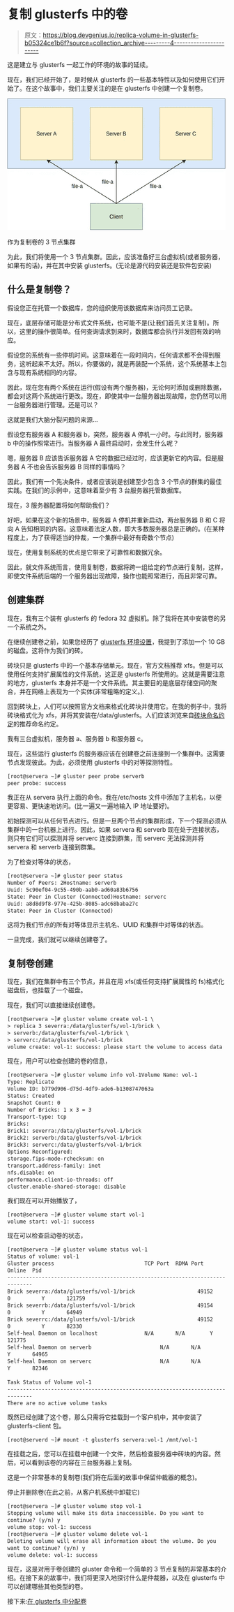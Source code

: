 # 复制 glusterfs 中的卷

> 原文：<https://blog.devgenius.io/replica-volume-in-glusterfs-b05324ce1b6f?source=collection_archive---------4----------------------->

这是建立与 glusterfs 一起工作的环境的故事的延续。

现在，我们已经开始了，是时候从 glusterfs 的一些基本特性以及如何使用它们开始了。在这个故事中，我们主要关注的是在 glusterfs 中创建一个复制卷。

![](img/888b01d8193e00df5d5bf2719b5cee4d.png)

作为复制卷的 3 节点集群

为此，我们将使用一个 3 节点集群。因此，应该准备好三台虚拟机(或者服务器，如果有的话)，并在其中安装 glusterfs。(无论是源代码安装还是软件包安装)

## 什么是复制卷？

假设您正在托管一个数据库，您的组织使用该数据库来访问员工记录。

现在，底层存储可能是分布式文件系统，也可能不是(让我们首先关注复制)。所以，这里的操作很简单。任何查询请求到来时，数据库都会执行并发回有效的响应。

假设您的系统有一些停机时间。这意味着在一段时间内，任何请求都不会得到服务，这听起来不太好。所以，你要做的，就是再装配一个系统，这个系统基本上包含与现有系统相同的内容。

因此，现在您有两个系统在运行(假设有两个服务器)，无论何时添加或删除数据，都会对这两个系统进行更改。现在，即使其中一台服务器出现故障，您仍然可以用一台服务器进行管理。还是可以？

这就是我们大脑分裂问题的来源…

假设您有服务器 A 和服务器 b，突然，服务器 A 停机一小时。与此同时，服务器 b 中的操作照常进行。当服务器 A 最终启动时，会发生什么呢？

嗯，服务器 B 应该告诉服务器 A 它的数据已经过时，应该更新它的内容。但是服务器 A 不也会告诉服务器 B 同样的事情吗？

因此，我们有一个先决条件，或者应该说是创建至少包含 3 个节点的群集的最佳实践。在我们的示例中，这意味着至少有 3 台服务器托管数据库。

现在，3 服务器配置将如何帮助我们？

好吧，如果在这个新的场景中，服务器 A 停机并重新启动，两台服务器 B 和 C 将向 A 告知相同的内容。这意味着法定人数，即大多数服务器总是正确的。(在某种程度上，为了获得适当的仲裁，一个集群中最好有奇数个节点)

现在，使用复制系统的优点是它带来了可靠性和数据冗余。

因此，就文件系统而言，使用复制卷，数据将跨一组给定的节点进行复制，这样，即使文件系统后端的一个服务器出现故障，操作也能照常进行，而且非常可靠。

## 创建集群

现在，我有三个装有 glusterfs 的 fedora 32 虚拟机。除了我将在其中安装卷的另一个系统之外。

在继续创建卷之前，如果您经历了 [glusterfs 环境设置](https://medium.com/dev-genius/using-gluster-setting-up-the-environment-and-installation-ef00122ab854)，我提到了添加一个 10 GB 的磁盘。这将作为我们的砖。

砖块只是 glusterfs 中的一个基本存储单元。现在，官方文档推荐 xfs。但是可以使用任何支持扩展属性的文件系统，这正是 glusterfs 所使用的。这就是需要注意的地方，glusterfs 本身并不是一个文件系统。其主要目的是底层存储空间的聚合，并在网络上表现为一个实体(非常粗略的定义。).

回到砖块上，人们可以按照官方文档来格式化砖块并使用它。在我的例子中，我将砖块格式化为 xfs，并将其安装在/data/glusterfs。人们应该浏览来自[砖块命名约定](https://docs.gluster.org/en/latest/Administrator%20Guide/Brick%20Naming%20Conventions/)的推荐命名约定。

我有三台虚拟机，服务器 a、服务器 b 和服务器 c。

现在，这些运行 glusterfs 的服务器应该在创建卷之前连接到一个集群中。这需要节点发现彼此。为此，必须使用 glusterfs 中的对等探测特性。

```
[root@servera ~]# gluster peer probe serverb
peer probe: success
```

我正在从 servera 执行上面的命令。我在/etc/hosts 文件中添加了主机名，以便更容易、更快速地访问。(比一遍又一遍地输入 IP 地址要好)。

初始探测可以从任何节点进行。但是一旦两个节点的集群形成，下一个探测必须从集群中的一台机器上进行。因此，如果 servera 和 serverb 现在处于连接状态，则只有它们可以探测并将 serverc 连接到群集，而 serverc 无法探测并将 servera 和 serverb 连接到群集。

为了检查对等体的状态，

```
[root@servera ~]# gluster peer status
Number of Peers: 2Hostname: serverb
Uuid: 5c90ef04-9c55-490b-aab0-ad60a83b6756
State: Peer in Cluster (Connected)Hostname: serverc
Uuid: a8d8d9f8-977e-425b-8085-adc68baba27c
State: Peer in Cluster (Connected)
```

这将为我们节点的所有对等体显示主机名、UUID 和集群中对等体的状态。

一旦完成，我们就可以继续创建卷了。

## 复制卷创建

现在，我们在集群中有三个节点，并且在用 xfs(或任何支持扩展属性的 fs)格式化磁盘后，也挂载了一个磁盘。

现在，我们可以直接继续创建卷。

```
[root@servera ~]# gluster volume create vol-1 \
> replica 3 severra:/data/glusterfs/vol-1/brick \
> serverb:/data/glusterfs/vol-1/brick \
> serverc:/data/glusterfs/vol-1/brick
volume create: vol-1: success: please start the volume to access data
```

现在，用户可以检查创建的卷的信息，

```
[root@servera ~]# gluster volume info vol-1Volume Name: vol-1
Type: Replicate
Volume ID: b779d906-d75d-4df9-ade6-b1308747063a
Status: Created
Snapshot Count: 0
Number of Bricks: 1 x 3 = 3
Transport-type: tcp
Bricks:
Brick1: severra:/data/glusterfs/vol-1/brick
Brick2: serverb:/data/glusterfs/vol-1/brick
Brick3: serverc:/data/glusterfs/vol-1/brick
Options Reconfigured:
storage.fips-mode-rchecksum: on
transport.address-family: inet
nfs.disable: on
performance.client-io-threads: off
cluster.enable-shared-storage: disable
```

我们现在可以开始播放了，

```
[root@servera ~]# gluster volume start vol-1
volume start: vol-1: success
```

现在可以检查启动卷的状态，

```
[root@servera ~]# gluster volume status vol-1
Status of volume: vol-1
Gluster process                             TCP Port  RDMA Port  Online  Pid
------------------------------------------------------------------------------
Brick severra:/data/glusterfs/vol-1/brick                    49152     0          Y       121759
Brick severrb:/data/glusterfs/vol-1/brick                    49154     0          Y       64949
Brick severrc:/data/glusterfs/vol-1/brick                    49152     0          Y       82330
Self-heal Daemon on localhost               N/A       N/A        Y       121775
Self-heal Daemon on serverb                      N/A       N/A        Y       64965
Self-heal Daemon on serverc                      N/A       N/A        Y       82346

Task Status of Volume vol-1
------------------------------------------------------------------------------
There are no active volume tasks
```

既然已经创建了这个卷，那么只需将它挂载到一个客户机中，其中安装了 glusterfs-client 包。

```
[root@serverd ~]# mount -t glusterfs servera:vol-1 /mnt/vol-1
```

在挂载之后，您可以在挂载中创建一个文件，然后检查服务器中砖块的内容。然后，可以看到该卷的内容在三台服务器上复制。

这是一个非常基本的复制卷(我们将在后面的故事中保留仲裁器的概念)。

停止并删除卷(在此之前，从客户机系统中卸载它)

```
[root@servera ~]# gluster volume stop vol-1
Stopping volume will make its data inaccessible. Do you want to continue? (y/n) y
volume stop: vol-1: success
[root@servera ~]# gluster volume delete vol-1
Deleting volume will erase all information about the volume. Do you want to continue? (y/n) y
volume delete: vol-1: success
```

现在，这是对用于卷创建的 gluster 命令和一个简单的 3 节点复制的非常基本的介绍。在接下来的故事中，我们将更深入地探讨什么是仲裁器，以及在 glusterfs 中可以创建哪些其他类型的卷。

接下来:[在 glusterfs 中分配卷](https://medium.com/@sivakumarsrijan/distribute-volume-in-glusterfs-de167af1d518?source=friends_link&sk=de3dc572d2c4f4e6129102c4fec71128)